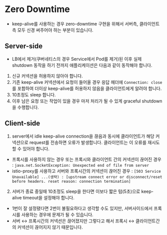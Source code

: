# Zero Downtime

* keep-alive를 사용하는 경우 zero-downtime 구현을 위해서 서버측, 클라이언트측 모두 신경 써주어야 하는 부분이 있습니다.

## Server-side

* LB에서 제거(쿠버네티스의 경우 Service에서 Pod를 제거)된 이후 실제 shutdown 동작을 하기 전까지 애플리케이션은 다음과 같이 동작해야 합니다.

1. 신규 커넥션을 허용하지 않아야 합니다.
2. 기존 keep-alive 커넥션에서 요청이 들어올 경우 응답 헤더에 `Connection: close` 를 포함하여 더이상 keep-alive를 허용하지 않음을 클라이언트에게 알려야 합니다.
3. 10초정도 sleep 합니다.
4. 이후 남은 요청 또는 작업이 있을 경우 마저 처리가 될 수 있게 graceful shutdown을 수행합니다.

## Client-side

1. server에서 idle keep-alive connection을 끊음과 동시에 클라이언트가 해당 커넥션으로 request를 전송하면 오류가 발생합니다. 클라이언트는 이 오류를 재시도할 수 있어야 합니다.
  * 프록시를 사용하지 않는 경우 또는 프록시와 클라이언트 간의 커넥션이 끊어진 경우 : `java.net.SocketException: Unexpected end of file from server`
  * istio-proxy를 사용하고 서버와 프록시간의 커넥션이 끊어진 경우 : `[503 Service Unavailable] ...(생략) : [upstream connect error or disconnect/reset before headers. reset reason: connection termination]`
2. 서버가 종료 중일때 10초정도 sleep을 한다면 이보다 짧은 텀(5초)으로 keep-alive timeout을 설정해야 합니다.
  * 1번이 잘 설정됐다면 2번이 불필요하다고 생각할 수도 있지만, 서버사이드에서 프록시를 사용하는 경우에 문제가 될 수 있습니다.
  * 서버 ↔ 프록시간의 커넥션은 끊어졌지만 그렇다고 해서 프록시 ↔ 클라이언트간의 커넥션이 끊어지지 않기 때문입니다.
